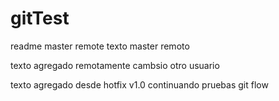 # gitTest
readme master remote
texto master remoto

texto agregado remotamente
cambsio otro usuario

texto agregado desde hotfix v1.0
continuando pruebas git flow